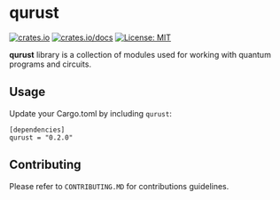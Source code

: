 # qurust


[![crates.io](https://img.shields.io/crates/v/qurust)](https://crates.io/crates/qurust/)
[![crates.io/docs](https://img.shields.io/docsrs/qurust)](https://docs.rs/qurust/latest/)
[![License: MIT](https://img.shields.io/badge/License-MIT-yellow.svg)](https://opensource.org/licenses/MIT)

**qurust** library is a collection of modules used for working with quantum programs and circuits.

## Usage
Update your Cargo.toml by including `qurust`:

```
[dependencies]
qurust = "0.2.0"
```

## Contributing

Please refer to `CONTRIBUTING.MD` for contributions guidelines.
